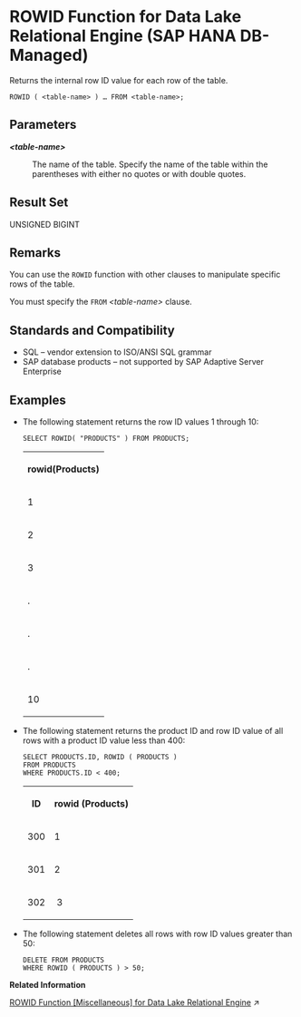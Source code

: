 <!-- loio77bc1bdbb46f48368bb3398b4cabaea0 -->

# ROWID Function for Data Lake Relational Engine \(SAP HANA DB-Managed\)

Returns the internal row ID value for each row of the table.



```
ROWID ( <table-name> ) … FROM <table-name>;
```



<a name="loio77bc1bdbb46f48368bb3398b4cabaea0__section_td5_4rt_vrb"/>

## Parameters


<dl>
<dt><b>

*<table-name\>*

</b></dt>
<dd>

The name of the table. Specify the name of the table within the parentheses with either no quotes or with double quotes.



</dd>
</dl>



<a name="loio77bc1bdbb46f48368bb3398b4cabaea0__section_xjj_prt_vrb"/>

## Result Set

UNSIGNED BIGINT



<a name="loio77bc1bdbb46f48368bb3398b4cabaea0__section_dk5_qrt_vrb"/>

## Remarks

You can use the `ROWID` function with other clauses to manipulate specific rows of the table.

You must specify the `FROM` *<table-name\>* clause.



<a name="loio77bc1bdbb46f48368bb3398b4cabaea0__section_f4v_f43_wrb"/>

## Standards and Compatibility

-   SQL – vendor extension to ISO/ANSI SQL grammar
-   SAP database products – not supported by SAP Adaptive Server Enterprise



<a name="loio77bc1bdbb46f48368bb3398b4cabaea0__section_hwj_g43_wrb"/>

## Examples

-   The following statement returns the row ID values 1 through 10:

    ```
    SELECT ROWID( "PRODUCTS" ) FROM PRODUCTS;
    ```


    <table>
    <tr>
    <th valign="top" rowspan="1">

    rowid\(Products\)
    
    </th>
    </tr>
    <tr>
    <td valign="top" rowspan="1">
    
    1
    
    </td>
    </tr>
    <tr>
    <td valign="top" rowspan="1">
    
    2
    
    </td>
    </tr>
    <tr>
    <td valign="top" rowspan="1">
    
    3
    
    </td>
    </tr>
    <tr>
    <td valign="top" rowspan="1">
    
    .
    
    </td>
    </tr>
    <tr>
    <td valign="top" rowspan="1">
    
    .
    
    </td>
    </tr>
    <tr>
    <td valign="top" rowspan="1">
    
    .
    
    </td>
    </tr>
    <tr>
    <td valign="top" rowspan="1">
    
    10
    
    </td>
    </tr>
    </table>
    
-   The following statement returns the product ID and row ID value of all rows with a product ID value less than 400:

    ```
    SELECT PRODUCTS.ID, ROWID ( PRODUCTS )
    FROM PRODUCTS
    WHERE PRODUCTS.ID < 400;
    ```


    <table>
    <tr>
    <th valign="top" rowspan="1">

    ID
    
    </th>
    <th valign="top" rowspan="1">

    rowid \(Products\)
    
    </th>
    </tr>
    <tr>
    <td valign="top" rowspan="1">
    
    300
    
    </td>
    <td valign="top" rowspan="1">
    
    1
    
    </td>
    </tr>
    <tr>
    <td valign="top" rowspan="1">
    
    301
    
    </td>
    <td valign="top" rowspan="1">
    
    2
    
    </td>
    </tr>
    <tr>
    <td valign="top" rowspan="1">
    
    302
    
    </td>
    <td valign="top" rowspan="1">
    
     3
    
    </td>
    </tr>
    </table>
    
-   The following statement deletes all rows with row ID values greater than 50:

    ```
    DELETE FROM PRODUCTS
    WHERE ROWID ( PRODUCTS ) > 50;
    ```


**Related Information**  


[ROWID Function \[Miscellaneous\] for Data Lake Relational Engine](https://help.sap.com/viewer/19b3964099384f178ad08f2d348232a9/2024_3_QRC/en-US/a57cbfb484f21015b1a6f34fe17463d2.html "Returns the internal row ID value for each row of the table.") :arrow_upper_right:

